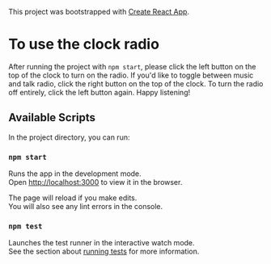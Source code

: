 This project was bootstrapped with [Create React App](https://github.com/facebook/create-react-app).

# To use the clock radio

After running the project with `npm start`, please click the left button on the top of the clock to turn on the radio. If you'd like to toggle between music and talk radio, click the right button on the top of the clock. To turn the radio off entirely, click the left button again. Happy listening!

## Available Scripts

In the project directory, you can run:

### `npm start`

Runs the app in the development mode.<br>
Open [http://localhost:3000](http://localhost:3000) to view it in the browser.

The page will reload if you make edits.<br>
You will also see any lint errors in the console.

### `npm test`

Launches the test runner in the interactive watch mode.<br>
See the section about [running tests](https://facebook.github.io/create-react-app/docs/running-tests) for more information.
